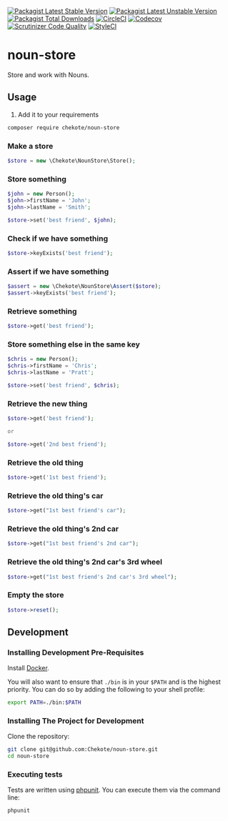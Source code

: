 [![Packagist Latest Stable Version](https://img.shields.io/packagist/v/chekote/noun-store.svg)](https://packagist.org/packages/chekote/noun-store)
[![Packagist Latest Unstable Version](https://img.shields.io/packagist/vpre/chekote/noun-store.svg)](https://packagist.org/packages/chekote/noun-store)
[![Packagist Total Downloads](https://img.shields.io/packagist/dt/chekote/noun-store.svg)](https://packagist.org/packages/chekote/noun-store)
[![CircleCI](https://img.shields.io/circleci/project/github/Chekote/noun-store/2.0.svg)](https://circleci.com/gh/Chekote/noun-store/tree/2.0)
[![Codecov](https://img.shields.io/codecov/c/github/Chekote/noun-store/2.0.svg)](https://codecov.io/gh/Chekote/noun-store/tree/2.0)
[![Scrutinizer Code Quality](https://img.shields.io/scrutinizer/g/chekote/noun-store/2.0.svg)](https://scrutinizer-ci.com/g/Chekote/noun-store/?branch=2.0)
[![StyleCI](https://styleci.io/repos/63828286/shield?style=plastic)](https://styleci.io/repos/63828286)

# noun-store

Store and work with Nouns.

## Usage

1. Add it to your requirements

```bash
composer require chekote/noun-store
```

### Make a store

```php
$store = new \Chekote\NounStore\Store();
```

### Store something

```php
$john = new Person();
$john->firstName = 'John';
$john->lastName = 'Smith';

$store->set('best friend', $john);
```

### Check if we have something

```php
$store->keyExists('best friend');
```

### Assert if we have something

```php
$assert = new \Chekote\NounStore\Assert($store);
$assert->keyExists('best friend');
```

### Retrieve something

```php
$store->get('best friend');
```

### Store something else in the same key

```php
$chris = new Person();
$chris->firstName = 'Chris';
$chris->lastName = 'Pratt';

$store->set('best friend', $chris);
```

### Retrieve the new thing

```php
$store->get('best friend');

or

$store->get('2nd best friend');
```

### Retrieve the old thing

```php
$store->get('1st best friend');
```

### Retrieve the old thing's car

```php
$store->get("1st best friend's car");
```

### Retrieve the old thing's 2nd car

```php
$store->get("1st best friend's 2nd car");
```

### Retrieve the old thing's 2nd car's 3rd wheel

```php
$store->get("1st best friend's 2nd car's 3rd wheel");
```

### Empty the store

```php
$store->reset();
```

## Development

### Installing Development Pre-Requisites

Install [Docker](https://www.docker.com).

You will also want to ensure that `./bin` is in your `$PATH` and is the highest priority. You can do so by adding the
following to your shell profile:

```bash
export PATH=./bin:$PATH
```

### Installing The Project for Development

Clone the repository:

```bash
git clone git@github.com:Chekote/noun-store.git
cd noun-store
```

### Executing tests

Tests are written using [phpunit](https://phpunit.de/). You can execute them via the command line:

```bash
phpunit
```

